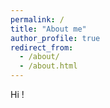 ```yaml
---
permalink: /
title: "About me"
author_profile: true
redirect_from: 
  - /about/
  - /about.html
---
```


Hi !
